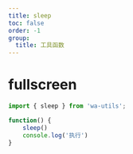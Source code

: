 ```yaml
---
title: sleep
toc: false
order: -1
group:
  title: 工具函数
---
```


# fullscreen

```typescript
import { sleep } from 'wa-utils';

function() {
    sleep()
    console.log('执行')
}
```
